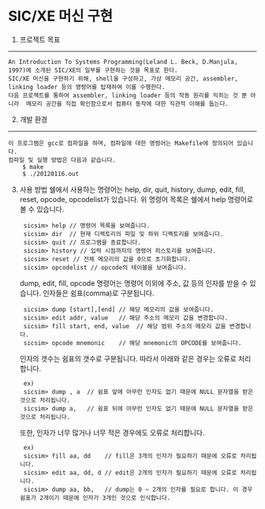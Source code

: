 SIC/XE 머신 구현
================

1. 프로젝트 목표
----------------
	An Introduction To Systems Programming(Leland L. Beck, D.Manjula, 1997)에 소개된 SIC/XE의 일부를 구현하는 것을 목표로 한다.
	SIC/XE 머신을 구현하기 위해, shell을 구성하고, 가상 메모리 공간, assembler, linking loader 등의 명령어를 탑재하여 이를 수행한다.
	다음 프로젝트를 통하여 assembler, linking loader 등의 작동 원리를 익히는 것 뿐 아니라  메모리 공간을 직접 확인함으로서 컴퓨터 동작에 대한 직관적 이해를 돕는다.

2. 개발 환경
---------------
	이 프로그램은 gcc로 컴파일을 하며, 컴파일에 대한 명령어는 Makefile에 정의되어 있습니다.
	컴파일 및 실행 방법은 다음과 같습니다.
		$ make
		$ ./20120116.out

3. 사용 방법
	쉘에서 사용하는 명령어는 help, dir, quit, history, dump, edit, fill, reset, opcode, opcodelist가 있습니다.
	위 명령어 목록은 쉘에서 help 명령어로 볼 수 있습니다.

		sicsim> help // 명령어 목록을 보여줍니다.
		sicsim> dir  // 현재 디렉토리의 파일 및 하위 디렉토리를 보여줍니다.
		sicsim> quit // 프로그램을 종료합니다.
		sicsim> history // 입력 시점까지의 명령어 히스토리를 보여줍니다.
		sicsim> reset // 전체 메모리의 값을 0으로 초기화합니다.
		sicsim> opcodelist // opcode의 테이블을 보여줍니다.

	dump, edit, fill, opcode 명령어는 명령어 이외에 주소, 값 등의 인자를 받을 수 있습니다.
	인자들은 쉼표(comma)로 구분됩니다.

		sicsim> dump [start],[end] // 해당 메모리의 값을 보여줍니다.
		sicsim> edit addr, value   // 해당 주소의 메모리 값을 변경합니다.
		sicsim> fill start, end, value  // 해당 범위 주소의 메모리 값을 변경합니다.
		sicsim> opcode mnemonic    // 해당 mnemonic의 OPCODE를 보여줍니다.

	인자의 갯수는 쉼표의 갯수로 구분됩니다. 따라서 아래와 같은 경우는 오류로 처리합니다.
		
		ex)
		sicsim> dump , a  // 쉼표 앞에 아무런 인자도 없기 때문에 NULL 문자열을 받은 것으로 처리됩니다.
		sicsim> dump a,   // 쉼표 뒤에 아무런 인자도 없기 때문에 NULL 문자열을 받은 것으로 처리됩니다.
	
	또한, 인자가 너무 많거나 너무 적은 경우에도 오류로 처리합니다.
		
		ex)
		sicsim> fill aa, dd    // fill은 3개의 인자가 필요하기 때문에 오류로 처리됩니다.
		sicsim> edit aa, dd, d // edit은 2개의 인자가 필요하기 때문에 오류로 처리됩니다.
		sicsim> dump aa, bb,   // dump는 0 ~ 2개의 인자를 필요로 합니다. 이 경우 쉼표가 2개이기 때문에 인자가 3개인 것으로 인식합니다.
